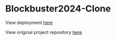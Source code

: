 # Blockbuster2024-Clone

View deployment [here](https://blockbuster2024-clone.onrender.com/)

View original project repository [here](https://github.com/Goobergreve09/Blockbuster2024)
